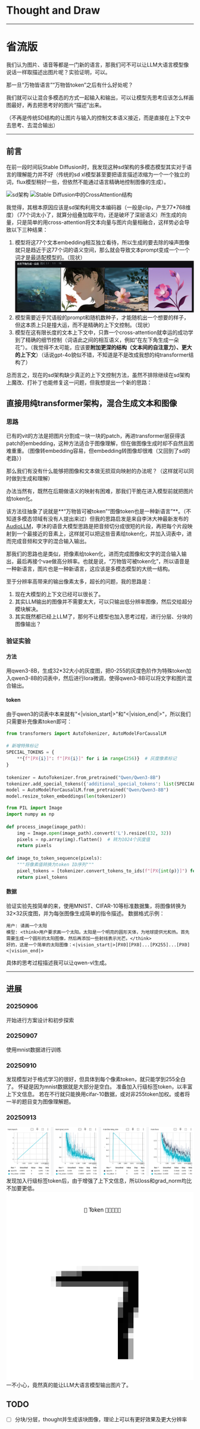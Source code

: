 # Thought and Draw
---------------------

# 省流版
我们认为图片、语音等都是一门新的语言，那我们可不可以让LLM大语言模型像说话一样取描述出图片呢？实验证明，可以。

那一旦“万物皆语言”“万物皆token”之后有什么好处呢？

我们就可以让混合多模态的方式一起输入和输出，可以让模型先<think>思考应该怎么样画图最好，再去把思考好的图片“描述”出来。

（不再是传统SD结构的让图片与输入的控制文本语义接近，而是直接在上下文中去思考、去混合输出）

---------------------
## 前言
在前一段时间玩Stable Diffusion时，我发现这种sd架构的多模态模型其实对于语言的理解能力并不好（传统的sd xl模型甚至要把语言描述浓缩为一个一个独立的词，flux模型稍好一些，但依然不能通过语言精确地控制图像的生成）。

![sd架构](https://i-blog.csdnimg.cn/blog_migrate/3c06a151a42ee33e1e7f94bcd0ef051a.png#pic_center)
![Stable Diffusion中的CrossAttention结构](https://picx.zhimg.com/v2-4073d371ab72a7b1cc855a1c149b1d73_r.jpg)

我觉得，其根本原因应该是sd架构利用文本编码器（一般是clip，产生77*768维度）（77个词太小了，就算分组叠加取平均，还是破坏了深层语义）所生成的向量，只是简单的用cross-attention将文本向量与图片向量相融合，这样势必会导致以下三种结果：

1. 模型将这77个文本embedding相互独立看待，所以生成的要去除的噪声图像就只是趋近于这77个词的语义空间，那么就会导致文本prompt变成一个一个词才是最适配模型的。（现状）
![在左下角生成一朵花](./readme_pic/在左下角生成一朵花.png)
2. 模型需要近乎咒语般的prompt和随机数种子，才能随机出一个想要的样子，但这本质上只是撞大运，而不是精确的上下文控制。（现状）
3. 模型在这有限长度的文本上下文中，只靠一个cross-attention就幸运的成功学到了精确的细节控制（词语此之间的相互语义，例如“在左下角生成一朵花”）。（我觉得不太可能，应该要**附加更深的结构（文本间的自注意力）、更大的上下文**）（话说gpt-4o貌似不错，不知道是不是改成我想的纯transformer结构了）

总而言之，现在的sd架构缺少真正的上下文控制方法，虽然不排除继续在sd架构上魔改、打补丁也能修复这一问题，但我想提出一个新的思路：

## 直接用纯transformer架构，混合生成文本和图像
### 思路
已有的vit的方法是把图片分割成一块一块的patch，再进transformer层获得该patch的embedding，这种方法适合于图像理解，但在做图像生成时却不自然且困难重重。（图像转embedding容易，但embedding转图像却很难（又回到了sd的老路））

那么我们有没有什么能够把图像和文本做无损双向映射的办法呢？（这样就可以同时做到生成和理解）

办法当然有，既然在后期做语义的映射有困难，那我们干脆在进入模型前就把图片给token化。

该方法往抽象了说就是**“万物皆可被token”“图像token也是一种新语言”**。（不知道多模态领域有没有人提出来过）但我的思路启发是来自李沐大神最新发布的[AudioLLM](https://github.com/boson-ai/higgs-audio)，李沐的语音大模型思路是把音频切分成很短的片段，再把每个片段映射到一个最接近的音素上，这样就可以把这些音素给token化，并加入词表中，进而完成音频和文字的混合输入输出。

那我们的思路也是类似，把像素给token化，进而完成图像和文字的混合输入输出，最后再接个vae做高分辨率。也就是说，“万物皆可被token化”，所以语音是一种新语言，图片也是一种新语言，这应该是多模态模型的大统一结构。

至于分辨率高带来的输出像素太多，超长的问题，我的思路是：
1. 现在大模型的上下文已经可以很长了。
2. 其实LLM输出的图像并不需要太大，可以只输出低分辨率图像，然后交给超分模块解决。
3. 其实既然都已经上LLM了，那何不让模型也加入思考过程，进行分层、分块的图像输出？

### 验证实验
#### 方法
用qwen3-8B，生成32*32大小的灰度图，把0-255的灰度色阶作为特殊token加入qwen3-8B的词表中，然后进行lora微调，使得qwen3-8B可以将文字和图片混合输出。

#### token
由于qwen3的词表中本来就有"<|vision_start|>"和"<|vision_end|>"，所以我们只需要补充像素token即可：
```python
from transformers import AutoTokenizer, AutoModelForCausalLM

# 新增特殊标记
SPECIAL_TOKENS = {
    **{f"[PX{i}]": f"[PX{i}]" for i in range(256)}  # 灰度像素标记
}

tokenizer = AutoTokenizer.from_pretrained("Qwen/Qwen3-8B")
tokenizer.add_special_tokens({'additional_special_tokens': list(SPECIAL_TOKENS.values())})
model = AutoModelForCausalLM.from_pretrained("Qwen/Qwen3-8B")
model.resize_token_embeddings(len(tokenizer))
```

```python
from PIL import Image
import numpy as np

def process_image(image_path):
    img = Image.open(image_path).convert('L').resize((32, 32))
    pixels = np.array(img).flatten()  # 转为1024个灰度值
    return pixels

def image_to_token_sequence(pixels):
    """将像素值转换为token ID序列"""
    pixel_tokens = [tokenizer.convert_tokens_to_ids(f"[PX{int(p)}]") for p in pixels]
    return pixel_tokens
```

#### 数据
验证实验先按简单的来，使用MNIST、CIFAR-10等标准数据集，将图像转换为32×32灰度图，并为每张图像生成简单的指令描述。
数据格式示例：
```text
用户: 请画一个太阳
模型: <think>用户要求画一个太阳。太阳是一个明亮的圆形天体，为地球提供光和热。首先需要生成一个圆形的太阳图像，然后再添加一些射线表示光芒。</think>
好的，这是一个简单的太阳图像：<|vision_start|>[PX0][PX0]...[PX255]...[PX0]<|vision_end|>
```
具体的思考过程描述我可以让qwen-vl生成。

---------------------

## 进展
### 20250906
开始进行方案设计和初步探索
### 20250907
使用mnist数据进行训练
### 20250910
发现模型对于格式学习的很好，但具体到每个像素token，就只能学到255全白了。
怀疑是因为mnist数据就是大部分是空白。
准备加入行级标签token，以丰富上下文信息。
若在不行就只能换用cifar-10数据，或对非255token加权。或者将一半的题目变为图像理解题。
### 20250913
![line_token](./readme_pic/line_token.png)
发现加入行级标签token后，由于增强了上下文信息，所以loss和grad_norm均比不加要更低。
![line_token_predict](./readme_pic/line_token_predict.png)
一不小心，竟然真的能让LLM大语言模型输出图片了。


## TODO

- [ ] 分块/分层，thought并生成该块图像，理论上可以有更好效果及更大分辨率
